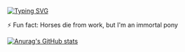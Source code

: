 [![Typing SVG](https://readme-typing-svg.demolab.com?font=Fira+Code&weight=700&size=40&pause=1000&color=FFB902&background=83838300&center=true&repeat=false&random=false&width=800&height=80&lines=Hi+there!%F0%9F%91%8B+I'm+not+looking+for+anything%2C+just+peace)](https://git.io/typing-svg)

<!--
**VladislavApelgants/VladislavApelgants** is a ✨ _special_ ✨ repository because its `README.md` (this file) appears on your GitHub profile.

Here are some ideas to get you started:

- 🔭 I’m currently working on ...
- 🌱 I’m currently learning ...
- 👯 I’m looking to collaborate on ...
- 🤔 I’m looking for help with ...
- 💬 Ask me about ...
- 📫 How to reach me: ...
- 😄 Pronouns: ...
- ⚡ Fun fact: ...
-->

⚡ Fun fact: Horses die from work, but I'm an immortal pony

[![Anurag's GitHub stats](https://github-readme-stats-sigma-fawn.vercel.app/api?username=VladislavApelgants&show_icons=true&theme=midnight-purple)](https://github.com/anuraghazra/github-readme-stats)

